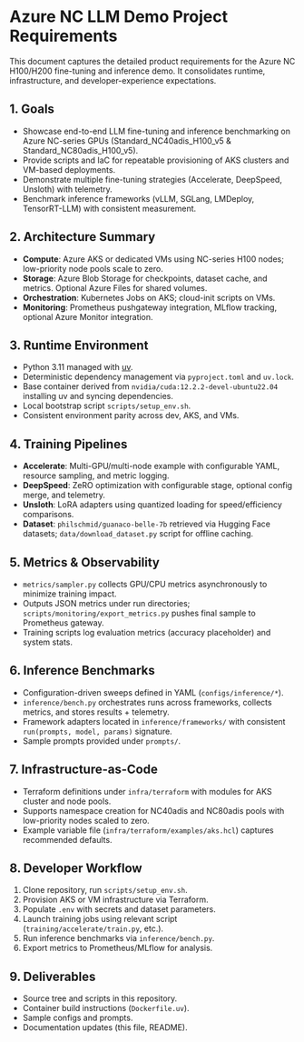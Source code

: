 # Azure NC LLM Demo Project Requirements

This document captures the detailed product requirements for the Azure NC H100/H200 fine-tuning and inference demo. It consolidates runtime, infrastructure, and developer-experience expectations.

## 1. Goals

- Showcase end-to-end LLM fine-tuning and inference benchmarking on Azure NC-series GPUs (Standard_NC40adis_H100_v5 & Standard_NC80adis_H100_v5).
- Provide scripts and IaC for repeatable provisioning of AKS clusters and VM-based deployments.
- Demonstrate multiple fine-tuning strategies (Accelerate, DeepSpeed, Unsloth) with telemetry.
- Benchmark inference frameworks (vLLM, SGLang, LMDeploy, TensorRT-LLM) with consistent measurement.

## 2. Architecture Summary

- **Compute**: Azure AKS or dedicated VMs using NC-series H100 nodes; low-priority node pools scale to zero.
- **Storage**: Azure Blob Storage for checkpoints, dataset cache, and metrics. Optional Azure Files for shared volumes.
- **Orchestration**: Kubernetes Jobs on AKS; cloud-init scripts on VMs.
- **Monitoring**: Prometheus pushgateway integration, MLflow tracking, optional Azure Monitor integration.

## 3. Runtime Environment

- Python 3.11 managed with [uv](https://github.com/astral-sh/uv).
- Deterministic dependency management via `pyproject.toml` and `uv.lock`.
- Base container derived from `nvidia/cuda:12.2.2-devel-ubuntu22.04` installing uv and syncing dependencies.
- Local bootstrap script `scripts/setup_env.sh`.
- Consistent environment parity across dev, AKS, and VMs.

## 4. Training Pipelines

- **Accelerate**: Multi-GPU/multi-node example with configurable YAML, resource sampling, and metric logging.
- **DeepSpeed**: ZeRO optimization with configurable stage, optional config merge, and telemetry.
- **Unsloth**: LoRA adapters using quantized loading for speed/efficiency comparisons.
- **Dataset**: `philschmid/guanaco-belle-7b` retrieved via Hugging Face datasets; `data/download_dataset.py` script for offline caching.

## 5. Metrics & Observability

- `metrics/sampler.py` collects GPU/CPU metrics asynchronously to minimize training impact.
- Outputs JSON metrics under run directories; `scripts/monitoring/export_metrics.py` pushes final sample to Prometheus gateway.
- Training scripts log evaluation metrics (accuracy placeholder) and system stats.

## 6. Inference Benchmarks

- Configuration-driven sweeps defined in YAML (`configs/inference/*`).
- `inference/bench.py` orchestrates runs across frameworks, collects metrics, and stores results + telemetry.
- Framework adapters located in `inference/frameworks/` with consistent `run(prompts, model, params)` signature.
- Sample prompts provided under `prompts/`.

## 7. Infrastructure-as-Code

- Terraform definitions under `infra/terraform` with modules for AKS cluster and node pools.
- Supports namespace creation for NC40adis and NC80adis pools with low-priority nodes scaled to zero.
- Example variable file (`infra/terraform/examples/aks.hcl`) captures recommended defaults.

## 8. Developer Workflow

1. Clone repository, run `scripts/setup_env.sh`.
2. Provision AKS or VM infrastructure via Terraform.
3. Populate `.env` with secrets and dataset parameters.
4. Launch training jobs using relevant script (`training/accelerate/train.py`, etc.).
5. Run inference benchmarks via `inference/bench.py`.
6. Export metrics to Prometheus/MLflow for analysis.

## 9. Deliverables

- Source tree and scripts in this repository.
- Container build instructions (`Dockerfile.uv`).
- Sample configs and prompts.
- Documentation updates (this file, README).

